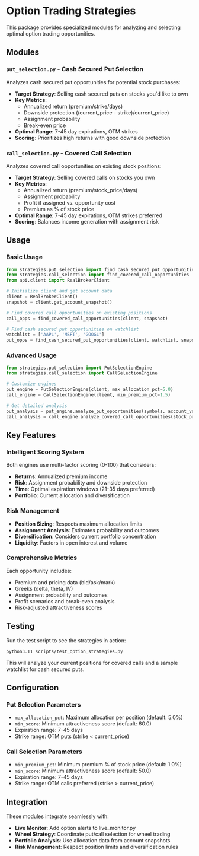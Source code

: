 # Option Trading Strategies

This package provides specialized modules for analyzing and selecting optimal option trading opportunities.

## Modules

### `put_selection.py` - Cash Secured Put Selection

Analyzes cash secured put opportunities for potential stock purchases:

- **Target Strategy**: Selling cash secured puts on stocks you'd like to own
- **Key Metrics**: 
  - Annualized return (premium/strike/days)
  - Downside protection ((current_price - strike)/current_price)
  - Assignment probability
  - Break-even price
- **Optimal Range**: 7-45 day expirations, OTM strikes
- **Scoring**: Prioritizes high returns with good downside protection

### `call_selection.py` - Covered Call Selection  

Analyzes covered call opportunities on existing stock positions:

- **Target Strategy**: Selling covered calls on stocks you own
- **Key Metrics**:
  - Annualized return (premium/stock_price/days) 
  - Assignment probability
  - Profit if assigned vs. opportunity cost
  - Premium as % of stock price
- **Optimal Range**: 7-45 day expirations, OTM strikes preferred
- **Scoring**: Balances income generation with assignment risk

## Usage

### Basic Usage

```python
from strategies.put_selection import find_cash_secured_put_opportunities
from strategies.call_selection import find_covered_call_opportunities
from api.client import RealBrokerClient

# Initialize client and get account data
client = RealBrokerClient()
snapshot = client.get_account_snapshot()

# Find covered call opportunities on existing positions
call_opps = find_covered_call_opportunities(client, snapshot)

# Find cash secured put opportunities on watchlist
watchlist = ['AAPL', 'MSFT', 'GOOGL']
put_opps = find_cash_secured_put_opportunities(client, watchlist, snapshot)
```

### Advanced Usage

```python
from strategies.put_selection import PutSelectionEngine
from strategies.call_selection import CallSelectionEngine

# Customize engines
put_engine = PutSelectionEngine(client, max_allocation_pct=5.0)
call_engine = CallSelectionEngine(client, min_premium_pct=1.5)

# Get detailed analysis
put_analysis = put_engine.analyze_put_opportunities(symbols, account_value)
call_analysis = call_engine.analyze_covered_call_opportunities(stock_positions)
```

## Key Features

### Intelligent Scoring System
Both engines use multi-factor scoring (0-100) that considers:
- **Returns**: Annualized premium income
- **Risk**: Assignment probability and downside protection
- **Time**: Optimal expiration windows (21-35 days preferred)
- **Portfolio**: Current allocation and diversification

### Risk Management
- **Position Sizing**: Respects maximum allocation limits
- **Assignment Analysis**: Estimates probability and outcomes
- **Diversification**: Considers current portfolio concentration
- **Liquidity**: Factors in open interest and volume

### Comprehensive Metrics
Each opportunity includes:
- Premium and pricing data (bid/ask/mark)
- Greeks (delta, theta, IV)
- Assignment probability and outcomes
- Profit scenarios and break-even analysis
- Risk-adjusted attractiveness scores

## Testing

Run the test script to see the strategies in action:

```bash
python3.11 scripts/test_option_strategies.py
```

This will analyze your current positions for covered calls and a sample watchlist for cash secured puts.

## Configuration

### Put Selection Parameters
- `max_allocation_pct`: Maximum allocation per position (default: 5.0%)
- `min_score`: Minimum attractiveness score (default: 60.0)
- Expiration range: 7-45 days
- Strike range: OTM puts (strike < current_price)

### Call Selection Parameters  
- `min_premium_pct`: Minimum premium % of stock price (default: 1.0%)
- `min_score`: Minimum attractiveness score (default: 50.0)  
- Expiration range: 7-45 days
- Strike range: OTM calls preferred (strike > current_price)

## Integration

These modules integrate seamlessly with:
- **Live Monitor**: Add option alerts to live_monitor.py
- **Wheel Strategy**: Coordinate put/call selection for wheel trading
- **Portfolio Analysis**: Use allocation data from account snapshots
- **Risk Management**: Respect position limits and diversification rules